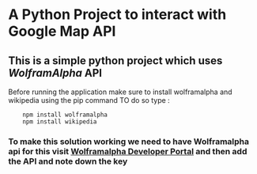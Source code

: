 # A Python Project to interact with Google Map API 
## This is a simple python project which uses *WolframAlpha* API 

Before running the application make sure to install wolframalpha and wikipedia using the pip command
TO do so type : 
```
    npm install wolframalpha
    npm install wikipedia
```


### To make this solution working we need to have Wolframalpha api for this visit [Wolframalpha Developer Portal](http://developer.wolframalpha.com/) and then add the API and note down the key